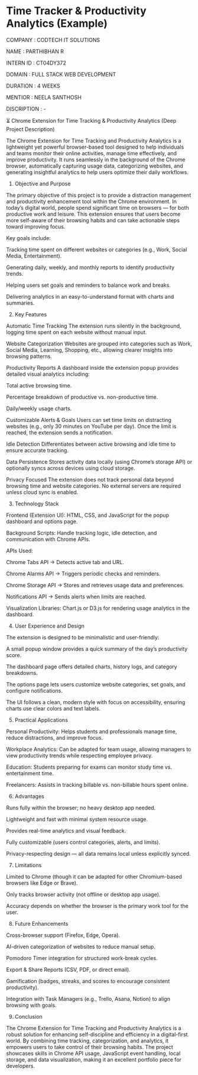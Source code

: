 # Time Tracker & Productivity Analytics (Example)

COMPANY : CODTECH IT SOLUTIONS

NAME    : PARTHIBHAN R

INTERN ID : CT04DY372

DOMAIN : FULL STACK WEB DEVELOPMENT

DURATION : 4 WEEKS

MENTIOR :  NEELA SANTHOSH

DISCRIPTION : -


⏳ Chrome Extension for Time Tracking & Productivity Analytics (Deep Project Description)

The Chrome Extension for Time Tracking and Productivity Analytics is a lightweight yet powerful browser-based tool designed to help individuals and teams monitor their online activities, manage time effectively, and improve productivity. It runs seamlessly in the background of the Chrome browser, automatically capturing usage data, categorizing websites, and generating insightful analytics to help users optimize their daily workflows.

1. Objective and Purpose

The primary objective of this project is to provide a distraction management and productivity enhancement tool within the Chrome environment. In today’s digital world, people spend significant time on browsers — for both productive work and leisure. This extension ensures that users become more self-aware of their browsing habits and can take actionable steps toward improving focus.

Key goals include:

Tracking time spent on different websites or categories (e.g., Work, Social Media, Entertainment).

Generating daily, weekly, and monthly reports to identify productivity trends.

Helping users set goals and reminders to balance work and breaks.

Delivering analytics in an easy-to-understand format with charts and summaries.

2. Key Features

Automatic Time Tracking
The extension runs silently in the background, logging time spent on each website without manual input.

Website Categorization
Websites are grouped into categories such as Work, Social Media, Learning, Shopping, etc., allowing clearer insights into browsing patterns.

Productivity Reports
A dashboard inside the extension popup provides detailed visual analytics including:

Total active browsing time.

Percentage breakdown of productive vs. non-productive time.

Daily/weekly usage charts.

Customizable Alerts & Goals
Users can set time limits on distracting websites (e.g., only 30 minutes on YouTube per day). Once the limit is reached, the extension sends a notification.

Idle Detection
Differentiates between active browsing and idle time to ensure accurate tracking.

Data Persistence
Stores activity data locally (using Chrome’s storage API) or optionally syncs across devices using cloud storage.

Privacy Focused
The extension does not track personal data beyond browsing time and website categories. No external servers are required unless cloud sync is enabled.

3. Technology Stack

Frontend (Extension UI): HTML, CSS, and JavaScript for the popup dashboard and options page.

Background Scripts: Handle tracking logic, idle detection, and communication with Chrome APIs.

APIs Used:

Chrome Tabs API → Detects active tab and URL.

Chrome Alarms API → Triggers periodic checks and reminders.

Chrome Storage API → Stores and retrieves usage data and preferences.

Notifications API → Sends alerts when limits are reached.

Visualization Libraries: Chart.js or D3.js for rendering usage analytics in the dashboard.

4. User Experience and Design

The extension is designed to be minimalistic and user-friendly:

A small popup window provides a quick summary of the day’s productivity score.

The dashboard page offers detailed charts, history logs, and category breakdowns.

The options page lets users customize website categories, set goals, and configure notifications.

The UI follows a clean, modern style with focus on accessibility, ensuring charts use clear colors and text labels.

5. Practical Applications

Personal Productivity: Helps students and professionals manage time, reduce distractions, and improve focus.

Workplace Analytics: Can be adapted for team usage, allowing managers to view productivity trends while respecting employee privacy.

Education: Students preparing for exams can monitor study time vs. entertainment time.

Freelancers: Assists in tracking billable vs. non-billable hours spent online.

6. Advantages

Runs fully within the browser; no heavy desktop app needed.

Lightweight and fast with minimal system resource usage.

Provides real-time analytics and visual feedback.

Fully customizable (users control categories, alerts, and limits).

Privacy-respecting design — all data remains local unless explicitly synced.

7. Limitations

Limited to Chrome (though it can be adapted for other Chromium-based browsers like Edge or Brave).

Only tracks browser activity (not offline or desktop app usage).

Accuracy depends on whether the browser is the primary work tool for the user.

8. Future Enhancements

Cross-browser support (Firefox, Edge, Opera).

AI-driven categorization of websites to reduce manual setup.

Pomodoro Timer integration for structured work-break cycles.

Export & Share Reports (CSV, PDF, or direct email).

Gamification (badges, streaks, and scores to encourage consistent productivity).

Integration with Task Managers (e.g., Trello, Asana, Notion) to align browsing with goals.

9. Conclusion

The Chrome Extension for Time Tracking and Productivity Analytics is a robust solution for enhancing self-discipline and efficiency in a digital-first world. By combining time tracking, categorization, and analytics, it empowers users to take control of their browsing habits. The project showcases skills in Chrome API usage, JavaScript event handling, local storage, and data visualization, making it an excellent portfolio piece for developers.
